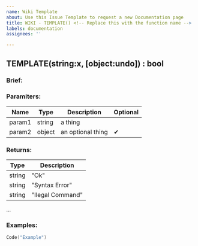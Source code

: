 ```yaml
---
name: Wiki Template
about: Use this Issue Template to request a new Documentation page
title: WIKI - TEMPLATE() <!-- Replace this with the function name -->
labels: documentation
assignees: ''

---
```


<!-- Replace the below line with the function signature. -->
## TEMPLATE(string:x, [object:undo]) : bool
### Brief:
<!-- Enter a brief description of the function  -->

### Paramiters:
<!-- Describe the input paramiters for the function -->
 Name | Type  | Description | Optional
-- | -- | -- | --
param1  | string | a thing |
param2 | object | an optional thing | ✔

### Returns:
<!-- Enter the return values as needed -->
Type | Description
-- | --
string | "Ok"
string | "Syntax Error"
string | "Ilegal Command"
...

### Examples:
<!-- Enter some concice code examples -->
```lua
Code("Example")
```

<!-- These Icons can be used to mark warnings or issues -->
<!-- 
⚠ Warning
🛑 Error
❓ Question
✔ Optional
-->
